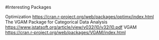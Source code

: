 #Interesting Packages

Optimization https://cran.r-project.org/web/packages/optimx/index.html
The VGAM Package for Categorical Data Analysis https://www.jstatsoft.org/article/view/v032i10/v32i10.pdf
VGAM https://cran.r-project.org/web/packages/VGAM/index.html


